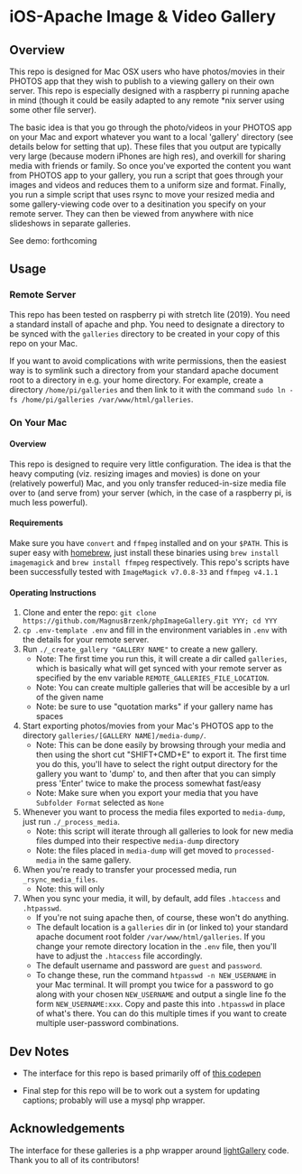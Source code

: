 # iOS-Apache Image & Video Gallery

## Overview

This repo is designed for Mac OSX users who have photos/movies in their PHOTOS app that they wish to publish to a viewing gallery on their own server. This repo is especially designed with a raspberry pi running apache in mind (though it could be easily adapted to any remote \*nix server using some other file server).

The basic idea is that you go through the photo/videos in your PHOTOS app on your Mac and export whatever you want to a local 'gallery' directory (see details below for setting that up). These files that you output are typically very large (because modern iPhones are high res), and overkill for sharing media with friends or family. So once you've exported the content you want from PHOTOS app to your gallery, you run a script that goes through your images and videos and reduces them to a uniform size and format. Finally, you run a simple script that uses rsync to move your resized media and some gallery-viewing code over to a desitination you specify on your remote server. They can then be viewed from anywhere with nice slideshows in separate galleries.

See demo: forthcoming

## Usage

### Remote Server

This repo has been tested on raspberry pi with stretch lite (2019). You need a standard install of apache and php. You need to designate a directory to be synced with the `galleries` directory to be created in your copy of this repo on your Mac.

If you want to avoid complications with write permissions, then the easiest way is to symlink such a directory from your standard apache document root to a directory in e.g. your home directory. For example, create a directory `/home/pi/galleries` and then link to it with the command `sudo ln -fs /home/pi/galleries /var/www/html/galleries`.

### On Your Mac

#### Overview

This repo is designed to require very little configuration. The idea is that the heavy computing (viz. resizing images and movies) is done on your (relatively powerful) Mac, and you only transfer reduced-in-size media file over to (and serve from) your server (which, in the case of a raspberry pi, is much less powerful).

#### Requirements

Make sure you have `convert` and `ffmpeg` installed and on your `$PATH`. This is super easy with [homebrew](), just install these binaries using `brew install imagemagick` and `brew install ffmpeg` respectively. This repo's scripts have been successfully tested with `ImageMagick v7.0.8-33` and `ffmpeg v4.1.1`

#### Operating Instructions

1. Clone and enter the repo: `git clone https://github.com/MagnusBrzenk/phpImageGallery.git YYY; cd YYY`
2. `cp .env-template .env` and fill in the environment variables in `.env` with the details for your remote server.
3. Run `./_create_gallery "GALLERY NAME"` to create a new gallery.
   - Note: The first time you run this, it will create a dir called `galleries`, which is basically what will get synced with your remote server as specified by the env variable `REMOTE_GALLERIES_FILE_LOCATION`.
   - Note: You can create multiple galleries that will be accesible by a url of the given name
   - Note: be sure to use "quotation marks" if your gallery name has spaces
4. Start exporting photos/movies from your Mac's PHOTOS app to the directory `galleries/[GALLERY NAME]/media-dump/`.
   - Note: This can be done easily by browsing through your media and then using the short cut "SHIFT+CMD+E" to export it. The first time you do this, you'll have to select the right output directory for the gallery you want to 'dump' to, and then after that you can simply press 'Enter' twice to make the process somewhat fast/easy
   - Note: Make sure when you export your media that you have `Subfolder Format` selected as `None`
5. Whenever you want to process the media files exported to `media-dump`, just run `./_process_media`.
   - Note: this script will iterate through all galleries to look for new media files dumped into their respective `media-dump` directory
   - Note: the files placed in `media-dump` will get moved to `processed-media` in the same gallery.
6. When you're ready to transfer your processed media, run `_rsync_media_files`.
   - Note: this will only
7. When you sync your media, it will, by default, add files `.htaccess` and `.htpasswd`.
   - If you're not suing apache then, of course, these won't do anything.
   - The default location is a `galleries` dir in (or linked to) your standard apache document root folder `/var/www/html/galleries`. If you change your remote directory location in the `.env` file, then you'll have to adjust the `.htaccess` file accordingly.
   - The default username and password are `guest` and `password`.
   - To change these, run the command `htpasswd -n NEW_USERNAME` in your Mac terminal. It will prompt you twice for a password to go along with your chosen `NEW_USERNAME` and output a single line fo the form `NEW_USERNAME:xxx`. Copy and paste this into `.htpasswd` in place of what's there. You can do this multiple times if you want to create multiple user-password combinations.

## Dev Notes

- The interface for this repo is based primarily off of [this codepen](https://codepen.io/sachinchoolur/pen/jGQYXZ)

- Final step for this repo will be to work out a system for updating captions; probably will use a mysql php wrapper.

## Acknowledgements

The interface for these galleries is a php wrapper around [lightGallery](https://github.com/sachinchoolur/lightGallery) code. Thank you to all of its contributors!
